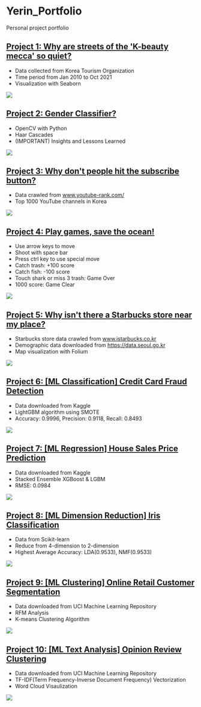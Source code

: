 # Yerin_Portfolio
Personal project portfolio

## [Project 1: Why are streets of the 'K-beauty mecca' so quiet?](https://github.com/YerinS/Yerin_Portfolio/blob/main/COVID_Tourist.ipynb)
- Data collected from Korea Tourism Organization
- Time period from Jan 2010 to Oct 2021
- Visualization with Seaborn

![](images/covid_heatmap.png)


## [Project 2: Gender Classifier?](https://github.com/YerinS/Yerin_Portfolio/blob/main/Gender%20Classifier.ipynb)
- OpenCV with Python
- Haar Cascades
- (IMPORTANT) Insights and Lessons Learned

![](images/gender_classifier.png)


## [Project 3: Why don't people hit the subscribe button?](https://github.com/YerinS/Yerin_Portfolio/blob/main/YouTube_Subscribe.ipynb)
- Data crawled from www.youtube-rank.com/
- Top 1000 YouTube channels in Korea

![](/images/piechart.png)


## [Project 4: Play games, save the ocean!](https://github.com/YerinS/Yerin_Portfolio/blob/main/PyShooting/PyShooting)
- Use arrow keys to move
- Shoot with space bar
- Press ctrl key to use special move
- Catch trash: +100 score 
- Catch fish: -100 score
- Touch shark or miss 3 trash: Game Over
- 1000 score: Game Clear

![](/images/save_the_ocean.gif)


## [Project 5: Why isn't there a Starbucks store near my place?](https://nbviewer.org/gist/YerinS/d42b39db574f5e05574d8523fc20c808)
- Starbucks store data crawled from www.istarbucks.co.kr
- Demographic data downloaded from https://data.seoul.go.kr
- Map visualization with Folium

![](/images/Starbucks_readme.png)


## [Project 6: [ML Classification] Credit Card Fraud Detection](https://nbviewer.org/github/YerinS/Yerin_Portfolio/blob/main/Classification_CreditCardFraud.ipynb)
- Data downloaded from Kaggle
- LightGBM algorithm using SMOTE
- Accuracy: 0.9996, Precision: 0.9118, Recall: 0.8493

![](/images/credit_card_fraud.png)


## [Project 7: [ML Regression] House Sales Price Prediction](https://nbviewer.org/github/YerinS/Yerin_Portfolio/blob/main/Regression_HousePrice.ipynb)
- Data downloaded from Kaggle
- Stacked Ensemble XGBoost & LGBM
- RMSE: 0.0984

![](/images/house_price.png)


## [Project 8: [ML Dimension Reduction] Iris Classification](https://nbviewer.org/github/YerinS/Yerin_Portfolio/blob/main/DimensionReduction_Iris.ipynb)
- Data from Scikit-learn
- Reduce from 4-dimension to 2-dimension
- Highest Average Accuracy: LDA(0.9533), NMF(0.9533)

![](/images/iris.png)


## [Project 9: [ML Clustering] Online Retail Customer Segmentation](https://nbviewer.org/github/YerinS/Yerin_Portfolio/blob/main/Clustering_OnlineRetail.ipynb)
- Data downloaded from UCI Machine Learning Repository
- RFM Analysis
- K-means Clustering Algorithm

![](/images/online_retail.png)


## [Project 10: [ML Text Analysis] Opinion Review Clustering](https://nbviewer.org/gist/YerinS/197a86970a0d723da7ed150fcd91d966)
- Data downloaded from UCI Machine Learning Repository
- TF-IDF(Term Frequency-Inverse Document Frequency) Vectorization
- Word Cloud Visaulization

![](/images/opinion_review.png)
